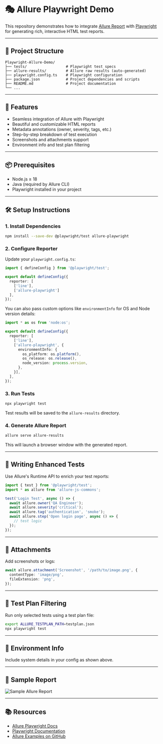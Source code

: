 # 🎭 Allure Playwright Demo

This repository demonstrates how to integrate [Allure Report](https://allurereport.org/docs/playwright/) with [Playwright](https://playwright.dev/) for generating rich, interactive HTML test reports.

---

## 📁 Project Structure

```
Playwright-Allure-Demo/
├── tests/                  # Playwright test specs
├── allure-results/         # Allure raw results (auto-generated)
├── playwright.config.ts    # Playwright configuration
├── package.json            # Project dependencies and scripts
├── README.md               # Project documentation
└── ...
```

---

## 🚀 Features

- Seamless integration of Allure with Playwright
- Beautiful and customizable HTML reports
- Metadata annotations (owner, severity, tags, etc.)
- Step-by-step breakdown of test execution
- Screenshots and attachments support
- Environment info and test plan filtering

---

## 📦 Prerequisites

- Node.js ≥ 18
- Java (required by Allure CLI)
- Playwright installed in your project

---

## 🛠️ Setup Instructions

### 1. Install Dependencies

```bash
npm install --save-dev @playwright/test allure-playwright
```

### 2. Configure Reporter

Update your `playwright.config.ts`:

```typescript
import { defineConfig } from '@playwright/test';

export default defineConfig({
  reporter: [
    ['line'],
    ['allure-playwright']
  ],
});
```

You can also pass custom options like `environmentInfo` for OS and Node version details:

```typescript
import * as os from 'node:os';

export default defineConfig({
  reporter: [
    ['line'],
    ['allure-playwright', {
      environmentInfo: {
        os_platform: os.platform(),
        os_release: os.release(),
        node_version: process.version,
      },
    }],
  ],
});
```

### 3. Run Tests

```bash
npx playwright test
```

Test results will be saved to the `allure-results` directory.

### 4. Generate Allure Report

```bash
allure serve allure-results
```

This will launch a browser window with the generated report.

---

## 🧪 Writing Enhanced Tests

Use Allure's Runtime API to enrich your test reports:

```typescript
import { test } from '@playwright/test';
import * as allure from 'allure-js-commons';

test('Login Test', async () => {
  await allure.owner('QA Engineer');
  await allure.severity('critical');
  await allure.tag('authentication', 'smoke');
  await allure.step('Open login page', async () => {
    // test logic
  });
});
```

---

## 📎 Attachments

Add screenshots or logs:

```typescript
await allure.attachment('Screenshot', '/path/to/image.png', {
  contentType: 'image/png',
  fileExtension: 'png',
});
```

---

## 📂 Test Plan Filtering

Run only selected tests using a test plan file:

```bash
export ALLURE_TESTPLAN_PATH=testplan.json
npx playwright test
```

---

## 🧭 Environment Info

Include system details in your config as shown above.

---

## 📸 Sample Report

<!-- Replace with actual screenshot if available -->
![Sample Allure Report](./assets/sample-report.png)

---

## 📚 Resources

- [Allure Playwright Docs](https://allurereport.org/docs/playwright/)
- [Playwright Documentation](https://playwright.dev/docs/intro)
- [Allure Examples on GitHub](https://github.com/allure-framework/allure-examples)
